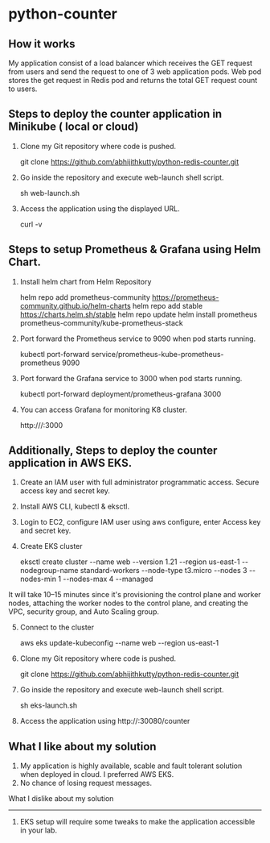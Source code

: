 # python-counter

How it works
-------------

My application consist of a load balancer which receives the GET request from users and send the request to one of 3 web application pods. Web pod stores the get request in Redis pod and returns the total GET request count to users.



Steps to deploy the counter application in Minikube ( local or cloud)
-----------------------------------------------------------------------

1. Clone my Git repository where code is pushed.

   git clone https://github.com/abhijithkutty/python-redis-counter.git

2. Go inside the repository and execute web-launch shell script.

   sh web-launch.sh

3. Access the application using the displayed URL.
 
   curl -v <url>



Steps to setup Prometheus & Grafana using Helm Chart.
------------------------------------------------------

1. Install helm chart from Helm Repository

   helm repo add prometheus-community https://prometheus-community.github.io/helm-charts
   helm repo add stable https://charts.helm.sh/stable
   helm repo update
   helm install prometheus prometheus-community/kube-prometheus-stack

2. Port forward the Prometheus service to 9090 when pod starts running.

   kubectl port-forward service/prometheus-kube-prometheus-prometheus 9090 

3. Port forward the Grafana service to 3000 when pod starts running.
   
   kubectl port-forward deployment/prometheus-grafana 3000

4. You can access Grafana for monitoring K8 cluster.

   http://<publicip>/<localhost>:3000
   

  

Additionally, Steps to deploy the counter application in AWS EKS.
-------------------------------------------------------------------

1. Create an IAM user with full administrator programmatic access. Secure access key and secret key.

2. Install AWS CLI, kubectl & eksctl. 

3. Login to EC2, configure IAM user using aws configure, enter Access key and secret key.

4. Create EKS cluster

   eksctl create cluster --name web --version 1.21 --region us-east-1 --nodegroup-name standard-workers --node-type t3.micro --nodes 3 --nodes-min 1 --nodes-max 4 --managed
   
  
  It will take 10–15 minutes since it's provisioning the control plane and worker nodes, attaching the worker nodes to the control plane, and creating the VPC, security group, and Auto Scaling group.

5. Connect to the cluster

   aws eks update-kubeconfig --name web --region us-east-1

6. Clone my Git repository where code is pushed.

   git clone https://github.com/abhijithkutty/python-redis-counter.git

7. Go inside the repository and execute web-launch shell script.
   
   sh eks-launch.sh

8. Access the application using http://<Loadbalancer service external ip>:30080/counter


What I like about my solution
-----------------------------

1. My application is highly available, scable and fault tolerant solution when deployed in cloud. I preferred AWS EKS.
2. No chance of losing request messages.


What I dislike about my solution

-------------------------------
1. EKS setup will require some tweaks to make the application accessible in your lab.

 
